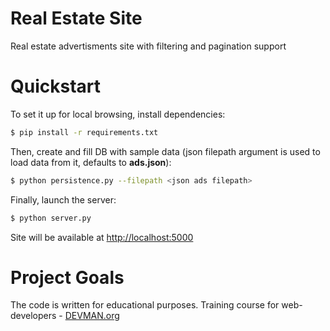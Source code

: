 # Real Estate Site

Real estate advertisments site with filtering and pagination support

# Quickstart

To set it up for local browsing, install dependencies:
```bash
$ pip install -r requirements.txt
```
Then, create and fill DB with sample data (json filepath argument is used to load data from it, defaults to __ads.json__):
```bash
$ python persistence.py --filepath <json ads filepath>
```
Finally, launch the server:
```bash
$ python server.py
```
Site will be available at [http://localhost:5000]()


# Project Goals

The code is written for educational purposes. Training course for web-developers - [DEVMAN.org](https://devman.org)

